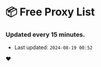 # :package: Free Proxy List
### Updated every 15 minutes.

- Last updated: `2024-08-19 00:52`

:heart:
